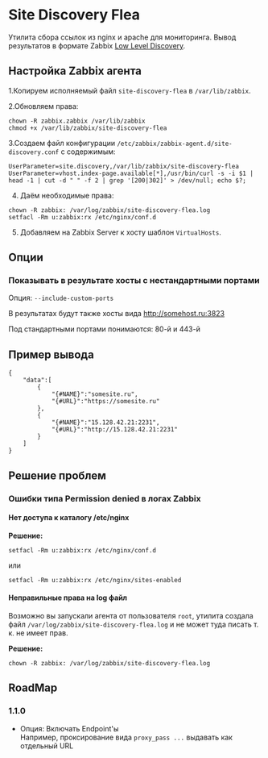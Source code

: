 # Site Discovery Flea

Утилита сбора ссылок из nginx и apache для мониторинга. Вывод результатов в формате Zabbix [Low Level Discovery](https://www.zabbix.com/documentation/4.0/ru/manual/discovery/low_level_discovery).

## Настройка Zabbix агента

1.Копируем исполняемый файл `site-discovery-flea` в `/var/lib/zabbix`.

2.Обновляем права:

```
chown -R zabbix.zabbix /var/lib/zabbix
chmod +x /var/lib/zabbix/site-discovery-flea
```

3.Создаем файл конфигурации `/etc/zabbix/zabbix-agent.d/site-discovery.conf` с содержимым:

```
UserParameter=site.discovery,/var/lib/zabbix/site-discovery-flea
UserParameter=vhost.index-page.available[*],/usr/bin/curl -s -i $1 | head -1 | cut -d " " -f 2 | grep '[200|302]' > /dev/null; echo $?;
```

4. Даём необходимые права:

```
chown -R zabbix: /var/log/zabbix/site-discovery-flea.log
setfacl -Rm u:zabbix:rx /etc/nginx/conf.d
```

5. Добавляем на Zabbix Server к хосту шаблон `VirtualHosts`.

## Опции

### Показывать в результате хосты с нестандартными портами

Опция: `--include-custom-ports`

В результатах будут также хосты вида http://somehost.ru:3823

Под стандартными портами понимаются: 80-й и 443-й 

## Пример вывода

```$json
{
    "data":[
        {
            "{#NAME}":"somesite.ru",
            "{#URL}":"https://somesite.ru"
        },
        {
            "{#NAME}":"15.128.42.21:2231",
            "{#URL}":"http://15.128.42.21:2231"
        }
    ]
}
```

## Решение проблем

### Ошибки типа Permission denied в логах Zabbix

#### Нет доступа к каталогу /etc/nginx

**Решение:**

```
setfacl -Rm u:zabbix:rx /etc/nginx/conf.d
```

или

```
setfacl -Rm u:zabbix:rx /etc/nginx/sites-enabled
```

#### Неправильные права на log файл
Возможно вы запускали агента от пользователя `root`, утилита создала файл `/var/log/zabbix/site-discovery-flea.log` и не может
туда писать т. к. не имеет прав.

**Решение:** 

```
chown -R zabbix: /var/log/zabbix/site-discovery-flea.log
```

## RoadMap

### 1.1.0

- Опция: Включать Endpoint'ы  
  Например, проксирование вида `proxy_pass ...` выдавать как отдельный URL 